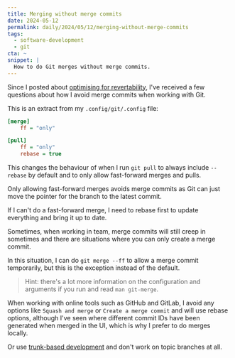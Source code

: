 ```yaml
---
title: Merging without merge commits
date: 2024-05-12
permalink: daily/2024/05/12/merging-without-merge-commits
tags:
  - software-development
  - git
cta: ~
snippet: |
  How to do Git merges without merge commits.
---
```


Since I posted about [optimising for revertability][1], I've received a few questions about how I avoid merge commits when working with Git.

This is an extract from my `.config/git/.config` file:

```ini
[merge]
    ff = "only"

[pull]
    ff = "only"
    rebase = true
```

This changes the behaviour of when I run `git pull` to always include `--rebase` by default and to only allow fast-forward merges and pulls.

Only allowing fast-forward merges avoids merge commits as Git can just move the pointer for the branch to the latest commit.

If I can't do a fast-forward merge, I need to rebase first to update everything and bring it up to date.

Sometimes, when working in team, merge commits will still creep in sometimes and there are situations where you can only create a merge commit.

In this situation, I can do `git merge --ff` to allow a merge commit temporarily, but this is the exception instead of the default.

> Hint: there's a lot more information on the configuration and arguments if you run and read `man git-merge`.

When working with online tools such as GitHub and GitLab, I avoid any options like `Squash and merge` or `Create a merge commit` and will use rebase options, although I've seen where different commit IDs have been generated when merged in the UI, which is why I prefer to do merges locally.

Or use [trunk-based development][2] and don't work on topic branches at all.

[1]: {{site.url}}/archive/2024/05/10/optimise-for-revertability
[2]: {{site.url}}/archive/2023/06/17/avoid-git-merge-hell-with-trunk-based-development

